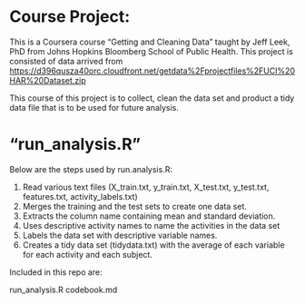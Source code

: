 
Course Project: 
========================================
This is a Coursera course “Getting  and Cleaning Data” taught by Jeff Leek, PhD  from  Johns Hopkins Bloomberg School of Public Health.   This project is consisted of data arrived from https://d396qusza40orc.cloudfront.net/getdata%2Fprojectfiles%2FUCI%20HAR%20Dataset.zip

This course of this project is to collect, clean the data set and product a tidy data file that is to be used for future analysis. 



“run_analysis.R”
========================================

Below are the steps used by run.analysis.R:

1.	 Read various text files (X_train.txt, y_train.txt, X_test.txt, y_test.txt, features.txt, activity_labels.txt)
2.	Merges the training and the test sets to create one data set.
3.	Extracts the column name containing mean and standard deviation. 
4.	Uses descriptive activity names to name the activities in the data set
5.	Labels the data set with descriptive variable names. 
6.	Creates a tidy data set (tidydata.txt) with the average of each variable for each activity and each subject. 


Included in this repo are:

run_analysis.R 
codebook.md 

 
